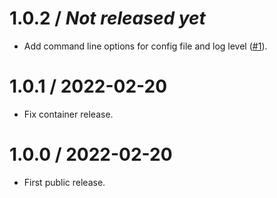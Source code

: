 # 1.0.2 / _Not released yet_

- Add command line options for config file and log level ([#1](https://github.com/tmatilai/ruuvi2mqtt/pull/1)).

# 1.0.1 / 2022-02-20

- Fix container release.

# 1.0.0 / 2022-02-20

- First public release.
